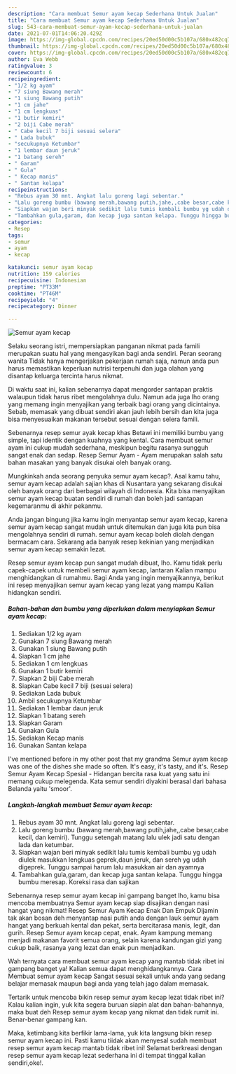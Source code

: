 ```yaml
---
description: "Cara membuat Semur ayam kecap Sederhana Untuk Jualan"
title: "Cara membuat Semur ayam kecap Sederhana Untuk Jualan"
slug: 543-cara-membuat-semur-ayam-kecap-sederhana-untuk-jualan
date: 2021-07-01T14:06:20.429Z
image: https://img-global.cpcdn.com/recipes/20ed50d00c5b107a/680x482cq70/semur-ayam-kecap-foto-resep-utama.jpg
thumbnail: https://img-global.cpcdn.com/recipes/20ed50d00c5b107a/680x482cq70/semur-ayam-kecap-foto-resep-utama.jpg
cover: https://img-global.cpcdn.com/recipes/20ed50d00c5b107a/680x482cq70/semur-ayam-kecap-foto-resep-utama.jpg
author: Eva Webb
ratingvalue: 3
reviewcount: 6
recipeingredient:
- "1/2 kg ayam"
- "7 siung Bawang merah"
- "1 siung Bawang putih"
- "1 cm jahe"
- "1 cm lengkuas"
- "1 butir kemiri"
- "2 biji Cabe merah"
- " Cabe kecil 7 biji sesuai selera"
- " Lada bubuk"
- "secukupnya Ketumbar"
- "1 lembar daun jeruk"
- "1 batang sereh"
- " Garam"
- " Gula"
- " Kecap manis"
- " Santan kelapa"
recipeinstructions:
- "Rebus ayam 30 mnt. Angkat lalu goreng lagi sebentar."
- "Lalu goreng bumbu (bawang merah,bawang putih,jahe,,cabe besar,cabe kecil, dan kemiri). Tunggu setengah matang lalu ulek jadi satu dengan lada dan ketumbar."
- "Siapkan wajan beri minyak sedikit lalu tumis kembali bumbu yg udah diulek masukkan lengkuas geprek,daun jeruk, dan sereh yg udah digeprek. Tunggu sampai harum lalu masukkan air dan ayamnya"
- "Tambahkan gula,garam, dan kecap juga santan kelapa. Tunggu hingga bumbu meresap. Koreksi rasa dan sajikan"
categories:
- Resep
tags:
- semur
- ayam
- kecap

katakunci: semur ayam kecap 
nutrition: 159 calories
recipecuisine: Indonesian
preptime: "PT33M"
cooktime: "PT46M"
recipeyield: "4"
recipecategory: Dinner

---
```



![Semur ayam kecap](https://img-global.cpcdn.com/recipes/20ed50d00c5b107a/680x482cq70/semur-ayam-kecap-foto-resep-utama.jpg)

Selaku seorang istri, mempersiapkan panganan nikmat pada famili merupakan suatu hal yang mengasyikan bagi anda sendiri. Peran seorang  wanita Tidak hanya mengerjakan pekerjaan rumah saja, namun anda pun harus memastikan keperluan nutrisi terpenuhi dan juga olahan yang disantap keluarga tercinta harus nikmat.

Di waktu  saat ini, kalian sebenarnya dapat mengorder santapan praktis walaupun tidak harus ribet mengolahnya dulu. Namun ada juga lho orang yang memang ingin menyajikan yang terbaik bagi orang yang dicintainya. Sebab, memasak yang dibuat sendiri akan jauh lebih bersih dan kita juga bisa menyesuaikan makanan tersebut sesuai dengan selera famili. 

Sebenarnya resep semur ayak kecap khas Betawi ini memiliki bumbu yang simple, tapi identik dengan kuahnya yang kental. Cara membuat semur ayam ini cukup mudah sederhana, meskipun begitu rasanya sungguh sangat enak dan sedap. Resep Semur Ayam - Ayam merupakan salah satu bahan masakan yang banyak disukai oleh banyak orang.

Mungkinkah anda seorang penyuka semur ayam kecap?. Asal kamu tahu, semur ayam kecap adalah sajian khas di Nusantara yang sekarang disukai oleh banyak orang dari berbagai wilayah di Indonesia. Kita bisa menyajikan semur ayam kecap buatan sendiri di rumah dan boleh jadi santapan kegemaranmu di akhir pekanmu.

Anda jangan bingung jika kamu ingin menyantap semur ayam kecap, karena semur ayam kecap sangat mudah untuk ditemukan dan juga kita pun bisa mengolahnya sendiri di rumah. semur ayam kecap boleh diolah dengan bermacam cara. Sekarang ada banyak resep kekinian yang menjadikan semur ayam kecap semakin lezat.

Resep semur ayam kecap pun sangat mudah dibuat, lho. Kamu tidak perlu capek-capek untuk membeli semur ayam kecap, lantaran Kalian mampu menghidangkan di rumahmu. Bagi Anda yang ingin menyajikannya, berikut ini resep menyajikan semur ayam kecap yang lezat yang mampu Kalian hidangkan sendiri.

<!--inarticleads1-->

##### Bahan-bahan dan bumbu yang diperlukan dalam menyiapkan Semur ayam kecap:

1. Sediakan 1/2 kg ayam
1. Gunakan 7 siung Bawang merah
1. Gunakan 1 siung Bawang putih
1. Siapkan 1 cm jahe
1. Sediakan 1 cm lengkuas
1. Gunakan 1 butir kemiri
1. Siapkan 2 biji Cabe merah
1. Siapkan  Cabe kecil 7 biji (sesuai selera)
1. Sediakan  Lada bubuk
1. Ambil secukupnya Ketumbar
1. Sediakan 1 lembar daun jeruk
1. Siapkan 1 batang sereh
1. Siapkan  Garam
1. Gunakan  Gula
1. Sediakan  Kecap manis
1. Gunakan  Santan kelapa


I&#39;ve mentioned before in my other post that my grandma Semur ayam kecap was one of the dishes she made so often. It&#39;s easy, it&#39;s tasty, and it&#39;s. Resep Semur Ayam Kecap Spesial - Hidangan bercita rasa kuat yang satu ini memang cukup melegenda. Kata semur sendiri diyakini berasal dari bahasa Belanda yaitu &#39;smoor&#39;. 

<!--inarticleads2-->

##### Langkah-langkah membuat Semur ayam kecap:

1. Rebus ayam 30 mnt. Angkat lalu goreng lagi sebentar.
1. Lalu goreng bumbu (bawang merah,bawang putih,jahe,,cabe besar,cabe kecil, dan kemiri). Tunggu setengah matang lalu ulek jadi satu dengan lada dan ketumbar.
1. Siapkan wajan beri minyak sedikit lalu tumis kembali bumbu yg udah diulek masukkan lengkuas geprek,daun jeruk, dan sereh yg udah digeprek. Tunggu sampai harum lalu masukkan air dan ayamnya
1. Tambahkan gula,garam, dan kecap juga santan kelapa. Tunggu hingga bumbu meresap. Koreksi rasa dan sajikan


Sebenarnya resep semur ayam kecap ini gampang banget lho, kamu bisa mencoba membuatnya Semur ayam kecap siap disajikan dengan nasi hangat yang nikmat! Resep Semur Ayam Kecap Enak Dan Empuk Dijamin tak akan bosan deh menyantap nasi putih anda dengan lauk semur ayam hangat yang berkuah kental dan pekat, serta bercitarasa manis, legit, dan gurih. Resep Semur ayam kecap cepat, enak. Ayam kampung memang menjadi makanan favorit semua orang, selain karena kandungan gizi yang cukup baik, rasanya yang lezat dan enak pun menjadikan. 

Wah ternyata cara membuat semur ayam kecap yang mantab tidak ribet ini gampang banget ya! Kalian semua dapat menghidangkannya. Cara Membuat semur ayam kecap Sangat sesuai sekali untuk anda yang sedang belajar memasak maupun bagi anda yang telah jago dalam memasak.

Tertarik untuk mencoba bikin resep semur ayam kecap lezat tidak ribet ini? Kalau kalian ingin, yuk kita segera buruan siapin alat dan bahan-bahannya, maka buat deh Resep semur ayam kecap yang nikmat dan tidak rumit ini. Benar-benar gampang kan. 

Maka, ketimbang kita berfikir lama-lama, yuk kita langsung bikin resep semur ayam kecap ini. Pasti kamu tiidak akan menyesal sudah membuat resep semur ayam kecap mantab tidak ribet ini! Selamat berkreasi dengan resep semur ayam kecap lezat sederhana ini di tempat tinggal kalian sendiri,oke!.

